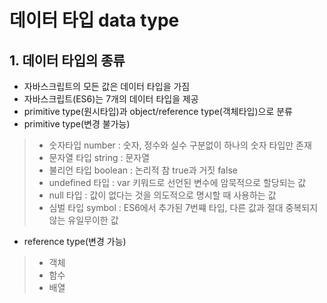 # 데이터 타입 data type

## 1. 데이터 타입의 종류

- 자바스크립트의 모든 값은 데이터 타입을 가짐
- 자바스크립트(ES6)는 7개의 데이터 타입을 제공
- primitive type(원시타입)과 object/reference type(객체타입)으로 분류
- primitive type(변경 불가능)
> - 숫자타입 number : 숫자, 정수와 실수 구분없이 하나의 숫자 타입만 존재 <br />
> - 문자열 타입 string : 문자열 <br />
> - 불리언 타입 boolean : 논리적 참 true과 거짓 false <br />
> - undefined 타입 : var 키워드로 선언된 변수에 암묵적으로 할당되는 값 <br />
> - null 타입 : 값이 없다는 것을 의도적으로 명시할 때 사용하는 값 <br />
> - 심벌 타입 symbol : ES6에서 추가된 7번쨰 타입, 다른 값과 절대 중복되지 않는 유일무이한 값

- reference type(변경 가능)
> - 객체
> - 함수
> - 배열




